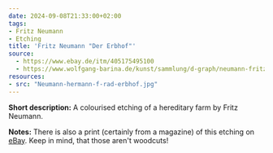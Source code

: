 ```yaml
---
date: 2024-09-08T21:33:00+02:00
tags:
- Fritz Neumann
- Etching
title: 'Fritz Neumann "Der Erbhof"'
source:
  - https://www.ebay.de/itm/405175495100
  - https://www.wolfgang-barina.de/kunst/sammlung/d-graph/neumann-fritz-h-rad-ebhof.html
resources:
- src: "Neumann-hermann-f-rad-erbhof.jpg"
---
```


**Short description:** A colourised etching of a hereditary farm by Fritz Neumann.

**Notes:** There is also a print (certainly from a magazine) of this etching on [eBay](https://www.ebay.de/itm/405175495100). Keep in mind, that those aren't woodcuts!
